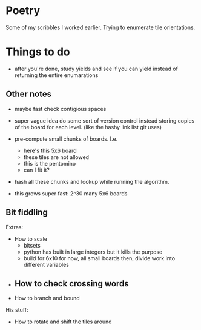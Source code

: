 # Poetry
Some of my scribbles I worked earlier. Trying to enumerate tile orientations.


# Things to do

- after you're done, study yields and see if you can yield instead of returning the entire enumarations 













## Other notes

- maybe fast check contigious spaces
- super vague idea
	do some sort of version control instead storing copies of the board for each level. 
	(like the hashy link list git uses)

- pre-compute small chunks of boards. I.e.
    - here's this 5x6 board
    - these tiles are not allowed
    - this is the pentomino
    - can I fit it?
- hash all these chunks and lookup while running the algorithm.
- this grows super fast: 2^30 many 5x6 boards






## Bit fiddling

Extras:
- How to scale
	- bitsets
	- python has built in large integers but it kills the purpose
	- build for 6x10 for now, all small boards then, divide work into different variables
- How to check crossing words
	- 
- How to branch and bound


His stuff:
- How to rotate and shift the tiles around

















